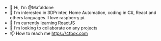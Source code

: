 - 👋 Hi, I’m @Mafaldone
- 👀 I’m interested in 3DPrinter, Home Automation, coding in C#, React and others languages. I love raspberry pi.
- 🌱 I’m currently learning ReactJS
- 💞️ I’m looking to collaborate on any projects  
- 📫 How to reach me https://4tbox.com

<!---
Mafaldone/Mafaldone is a ✨ special ✨ repository because its `README.md` (this file) appears on your GitHub profile.
You can click the Preview link to take a look at your changes.
--->

